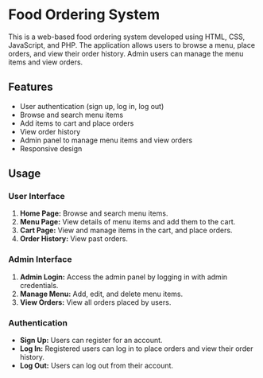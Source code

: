 # Food Ordering System

This is a web-based food ordering system developed using HTML, CSS, JavaScript, and PHP. The application allows users to browse a menu, place orders, and view their order history. Admin users can manage the menu items and view orders.

## Features

- User authentication (sign up, log in, log out)
- Browse and search menu items
- Add items to cart and place orders
- View order history
- Admin panel to manage menu items and view orders
- Responsive design


## Usage

### User Interface

1. **Home Page:** Browse and search menu items.
2. **Menu Page:** View details of menu items and add them to the cart.
3. **Cart Page:** View and manage items in the cart, and place orders.
4. **Order History:** View past orders.

### Admin Interface

1. **Admin Login:** Access the admin panel by logging in with admin credentials.
2. **Manage Menu:** Add, edit, and delete menu items.
3. **View Orders:** View all orders placed by users.

### Authentication

- **Sign Up:** Users can register for an account.
- **Log In:** Registered users can log in to place orders and view their order history.
- **Log Out:** Users can log out from their account.
